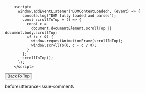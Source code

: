 <script>
          // Get the button:
          mybutton = document.getElementById("scrollBtn");
          // When the user scrolls down 20px from the top of the document, show the button
          window.onscroll = function () {
            scrollFunction();
          };
          function scrollFunction() {
            if (
              document.body.scrollTop > 20 ||
              document.documentElement.scrollTop > 20
            ) {
              mybutton.style.display = "block";
            } else {
              mybutton.style.display = "none";
            }
          }
          // When the user clicks on the button, scroll to the top of the document
          function topFunction() {
            document.body.scrollTop = 0; // For Safari
            document.documentElement.scrollTop = 0; // For Chrome, Firefox, IE and Opera
          }
        </script>
        <script>
          window.addEventListener("DOMContentLoaded", (event) => {
            console.log("DOM fully loaded and parsed");
            const scrollToTop = () => {
              const c =
                document.documentElement.scrollTop || document.body.scrollTop;
              if (c > 0) {
                window.requestAnimationFrame(scrollToTop);
                window.scrollTo(0, c - c / 8);
              }
            };
            scrollToTop();
          });
        </script>
<button id="scrollBtn" title="Go to top" onclick="topFunction()" style="display: block;">
          Back To Top
        </button>





before </head>
utterance-issue-comments
<script src="https://utteranc.es/client.js"
        repo="bgoonz/BGOONZ_BLOG_2.0"
        issue-term="url"
        label="comment"
        theme="github-light"
        crossorigin="anonymous"
        async>
</script>